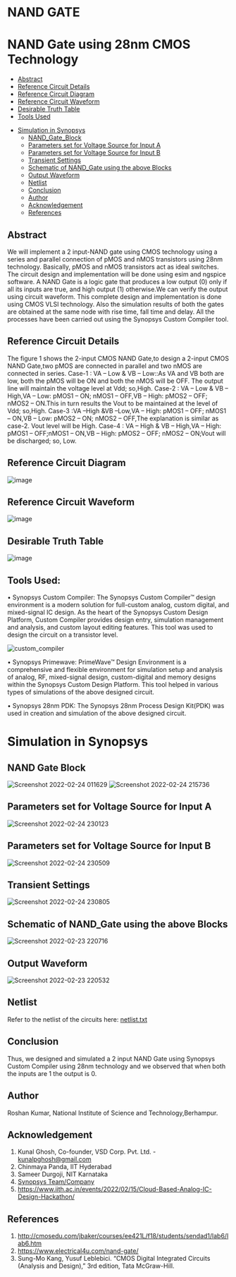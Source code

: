 # NAND GATE
# NAND Gate using 28nm CMOS Technology
  * [Abstract](#abstract)
  * [Reference Circuit Details](#reference-circuit-details)
  * [Reference Circuit Diagram](#reference-circuit-diagram)
  * [Reference Circuit Waveform](#reference-circuit-waveform)
  * [Desirable Truth Table](#desirable-truth-table)
  * [Tools Used](#tools-used)
- [Simulation in Synopsys](#simulation-in-synopsys)
  * [NAND_Gate_Block](#NAND-Gate-Block)
  * [Parameters set for Voltage Source for Input A](#parameters-set-for-voltage-source-for-input-a)
  * [Parameters set for Voltage Source for Input B](#parameters-set-for-voltage-source-for-input-b)
  * [Transient Settings](#transient-settings)
  * [Schematic of NAND_Gate using the above Blocks](#schematic-of-NAND_Gate-using-the-above-blocks)
  * [Output Waveform](#output-waveform)
  * [Netlist](#netlist)
  * [Conclusion](#conclusion)
  * [Author](#author)
  * [Acknowledgement](#Acknowledgement)
  * [References](#references)


## Abstract
We will implement a 2 input-NAND gate using CMOS technology using a series and parallel connection of pMOS and nMOS transistors using 28nm technology. Basically, pMOS and nMOS transistors act as ideal switches. The circuit design and implementation will be done using esim and ngspice software. A NAND Gate is a logic gate that produces a low output (0) only if all its inputs are true, and high output (1) otherwise.We can verify the output using circuit waveform. This complete design and implementation is done using CMOS VLSI technology. Also the simulation results of both the gates are obtained at the same node with rise time, fall time and delay. All the processes have been carried out using the Synopsys Custom Compiler tool.

## Reference Circuit Details

The figure 1 shows the 2-input CMOS NAND Gate,to design a 2-input CMOS NAND Gate,two pMOS are connected in parallel and two nMOS are connected in series. 
Case-1 : VA – Low & VB – Low::As VA and VB both are low, both the pMOS will be ON and both the nMOS will be OFF. The output line will maintain the voltage level at Vdd; so,High.
Case-2 : VA – Low & VB – High,VA – Low: pMOS1 – ON; nMOS1 – OFF,VB – High: pMOS2 – OFF; nMOS2 – ON.This in turn results the Vout to be maintained at the level of Vdd; so,High.
Case-3 :VA –High &VB –Low,VA – High: pMOS1 – OFF; nMOS1 – ON,VB – Low: pMOS2 – ON; nMOS2 – OFF,The explanation is similar as case-2. Vout level will be High.
Case-4 : VA – High & VB – High,VA – High: pMOS1 – OFF;nMOS1 – ON,VB – High: pMOS2 – OFF; nMOS2 – ON;Vout will be discharged; so, Low.


## Reference Circuit Diagram
![image](https://user-images.githubusercontent.com/72511316/155567229-ca600174-c3a2-48e6-a41e-a7f7c72d8743.png)

## Reference Circuit Waveform
![image](https://user-images.githubusercontent.com/72511316/155567312-0289011b-28c1-4021-ab3e-084785b4859e.png)

## Desirable Truth Table
![image](https://user-images.githubusercontent.com/72511316/155567530-8436d6c4-dd39-4e05-b796-503b7eef6ae4.png)

## Tools Used:
• Synopsys Custom Compiler:
The Synopsys Custom Compiler™ design environment is a modern solution for full-custom analog, custom digital, and mixed-signal IC design. As the heart of the Synopsys Custom Design Platform, Custom Compiler provides design entry, simulation management and analysis, and custom layout editing features. This tool was used to design the circuit on a transistor level.
 
 ![custom_compiler](https://user-images.githubusercontent.com/59500283/155473715-c6a1fd5b-71c7-4655-936a-5fe3befabfd8.png)


• Synopsys Primewave:
PrimeWave™ Design Environment is a comprehensive and flexible environment for simulation setup and analysis of analog, RF, mixed-signal design, custom-digital and memory designs within the Synopsys Custom Design Platform. This tool helped in various types of simulations of the above designed circuit.

• Synopsys 28nm PDK:
The Synopsys 28nm Process Design Kit(PDK) was used in creation and simulation of the above designed circuit.

# Simulation in Synopsys
## NAND Gate Block
![Screenshot 2022-02-24 011629](https://user-images.githubusercontent.com/72511316/155566303-41e980f4-8bfe-4acd-9ba7-afc749a36f4b.png)
![Screenshot 2022-02-24 215736](https://user-images.githubusercontent.com/72511316/155566387-c41768c9-0654-4e99-becf-080c523cbb06.png)

## Parameters set for Voltage Source for Input A
![Screenshot 2022-02-24 230123](https://user-images.githubusercontent.com/72511316/155578396-a6f7a29a-2c92-4415-a481-bccab147d648.png)

## Parameters set for Voltage Source for Input B
![Screenshot 2022-02-24 230509](https://user-images.githubusercontent.com/72511316/155578357-f1759c35-3a9c-4815-bd85-7bf36d679bd0.png)

## Transient Settings
![Screenshot 2022-02-24 230805](https://user-images.githubusercontent.com/72511316/155578276-492a34b9-28c1-40e0-a37a-94ae2b999fbe.png)

## Schematic of NAND_Gate using the above Blocks
![Screenshot 2022-02-23 220716](https://user-images.githubusercontent.com/72511316/155573505-242ef3ea-58af-43d5-ad2d-ac204a0b62c1.png)

## Output Waveform
![Screenshot 2022-02-23 220532](https://user-images.githubusercontent.com/72511316/155573612-45a13e04-754b-4c9b-b4dc-bf889185333c.png)



## Netlist

Refer to the netlist of the circuits here: [netlist.txt](https://github.com/roshan1516/NAND_GATE/files/8141902/netlist.txt)

## Conclusion
Thus, we designed and simulated a 2 input NAND Gate using Synopsys Custom Compiler using 28nm technology and we observed that when both the inputs are 1 the output is 0.

## Author
Roshan Kumar, National Institute of Science and Technology,Berhampur.

## Acknowledgement
1. Kunal Ghosh, Co-founder, VSD Corp. Pvt. Ltd. - kunalpghosh@gmail.com
2. Chinmaya Panda, IIT Hyderabad
3. Sameer Durgoji, NIT Karnataka
4. [Synopsys Team/Company](https://www.synopsys.com/)
5. https://www.iith.ac.in/events/2022/02/15/Cloud-Based-Analog-IC-Design-Hackathon/

## References
1) http://cmosedu.com/jbaker/courses/ee421L/f18/students/sendad1/lab6/lab6.htm
2) https://www.electrical4u.com/nand-gate/ 
3) Sung-Mo Kang, Yusuf Leblebici. “CMOS Digital Integrated Circuits (Analysis and Design),” 3rd edition, Tata McGraw-Hill.

